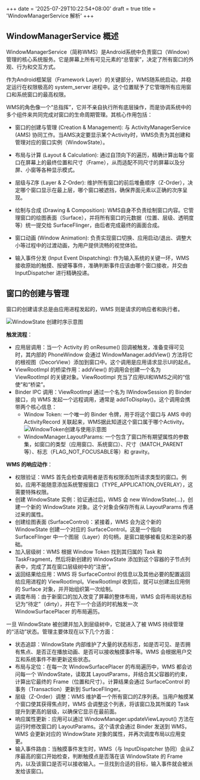+++
date = '2025-07-29T10:22:54+08:00'
draft = true
title = 'WindowManagerService 解析'
+++

##  WindowManagerService 概述
WindowManagerService（简称WMS）是Android系统中负责窗口（Window）管理的核心系统服务。它是屏幕上所有可见元素的“总管家”，决定了所有窗口的外观、行为和交互方式。

作为Android框架层（Framework Layer）的关键部分，WMS随系统启动，并稳定运行在权限极高的 system_server 进程中。这个位置赋予了它管理所有应用窗口和系统窗口的最高权限。

WMS的角色像一个“总指挥”，它并不亲自执行所有底层操作，而是协调系统中的多个组件来共同完成对窗口的生命周期管理。其核心作用包括：

* 窗口的创建与管理 (Creation & Management): 与 ActivityManagerService (AMS) 协同工作。当AMS决定要显示某个Activity时，WMS负责为其创建和管理对应的窗口实例（WindowState）。

* 布局与计算 (Layout & Calculation): 通过自顶向下的遍历，精确计算出每个窗口在屏幕上的最终位置和尺寸（Frame），从而适配不同尺寸的屏幕以及分屏、小窗等各种显示模式。

* 层级与Z序 (Layer & Z-Order): 维护所有窗口的前后堆叠顺序（Z-Order），决定哪个窗口显示在最上层，哪个窗口被遮挡，确保界面元素以正确的次序呈现。

* 绘制与合成 (Drawing & Composition): WMS自身不负责绘制窗口内容。它管理窗口的绘图表面（Surface），并将所有窗口的元数据（位置、层级、透明度等）统一提交给 SurfaceFlinger，由后者完成最终的画面合成。

* 窗口动画 (Window Animation): 负责实现窗口切换、应用启动/退出、调整大小等过程中的过渡动画，为用户提供流畅的视觉体验。

* 输入事件分发 (Input Event Dispatching): 作为输入系统的关键一环，WMS接收原始的触摸、按键等事件，准确判断事件应该由哪个窗口接收，并交由 InputDispatcher 进行精确投递。

## 窗口的创建与管理
窗口的创建请求总是由应用进程发起的，WMS 则是请求的响应者和执行者。

![WindowState 创建时序示意图](/ethenslab/images/windowstate-creation.png)

**触发流程**：

* 应用层调用：当一个 Activity 的 onResume() 回调被触发，准备变得可见时，其内部的 PhoneWindow 会通过 WindowManager.addView() 方法将它的根视图（DecorView）添加到窗口中。这个调用是应用请求显示UI的起点。
* ViewRootImpl 的桥梁作用：addView() 的调用会创建一个名为 ViewRootImpl 的关键对象。ViewRootImpl 充当了应用UI和WMS之间的“信使”和“桥梁”。
* Binder IPC 调用：ViewRootImpl 通过一个名为 IWindowSession 的 Binder 接口，向 WMS 发起一个远程调用，通常是 addToDisplay()。这个调用会携带两个核心信息：
    * Window Token: 一个唯一的 Binder 令牌，用于将这个窗口与 AMS 中的 ActivityRecord 关联起来，WMS据此知道这个窗口属于哪个Activity。
    ![WindowToken创建与使用示意图](/ethenslab/images/windowtoken-creation-transport.png)
    * WindowManager.LayoutParams: 一个包含了窗口所有期望属性的参数集，如窗口的类型（应用窗口、系统窗口）、尺寸（MATCH_PARENT等）、标志（FLAG_NOT_FOCUSABLE等）和 gravity。

**WMS 的响应动作**：

* 权限验证：WMS 首先会检查调用者是否有权限添加所请求类型的窗口。例如，应用不能随意添加系统警报窗口（TYPE_APPLICATION_OVERLAY），这需要特殊权限。
* 创建 WindowState 实例：验证通过后，WMS 会 new WindowState(...)，创建一个新的 WindowState 对象。这个对象会保存所有从 LayoutParams 传递过来的属性。
* 创建绘图表面 (SurfaceControl)：紧接着，WMS 会为这个新的 WindowState 创建一个对应的 SurfaceControl。这是一个指向 SurfaceFlinger 中一个图层（Layer）的句柄，是窗口能够被看见和渲染的基础。
* 加入层级树：WMS 根据 Window Token 找到其归属的 Task 和 TaskFragment，然后将新创建的 WindowState 添加到这个容器的子节点列表中，完成了其在窗口层级树中的“注册”。
* 返回结果给应用：WMS 将 SurfaceControl 的信息以及其他必要的配置返回给应用进程的 ViewRootImpl。ViewRootImpl 收到后，就可以创建出应用侧的 Surface 对象，并开始组织第一次绘制。
* 调度布局：由于新窗口的加入改变了屏幕的整体布局，WMS 会将布局状态标记为“待定”（dirty），并在下一个合适的时机触发一次 WindowSurfacePlacer 的布局遍历。

一旦 WindowState 被创建并加入到层级树中，它就进入了被 WMS 持续管理的“活动”状态。管理主要体现在以下几个方面：
* 状态追踪：WindowState 内部维护了大量的状态标志，如是否可见、是否拥有焦点、是否正在播放动画、是否可以接收触摸事件等。WMS 会根据用户交互和系统事件不断更新这些状态。
* 布局与定位：在每一次 WindowSurfacePlacer 的布局遍历中，WMS 都会访问每一个 WindowState，读取其 LayoutParams，并结合其父容器的约束，计算出它最终的 Frame（位置和尺寸）。计算结果会通过 SurfaceControl 的事务（Transaction）更新到 SurfaceFlinger。
* 层级（Z-Order）调整：WMS 维护着一个所有窗口的Z序列表。当用户触摸某个窗口使其获得焦点时，WMS 会调整这个列表，将该窗口及其所属的 Task 提升到更高的层级，以确保它显示在最前面。
* 响应属性更新：应用可以通过 WindowManager.updateViewLayout() 方法在运行时修改窗口的 LayoutParams。这个请求会通过 Binder 发送到 WMS，WMS 会更新对应的 WindowState 对象的属性，并再次调度布局以应用变更。
* 输入事件路由：当触摸事件发生时，WMS（与 InputDispatcher 协同）会从Z序最高的窗口开始检查，判断触摸点是否落在该 WindowState 的 Frame 内，以及该窗口是否可以接收输入。一旦找到合适的目标，输入事件就会被派发给该窗口。
